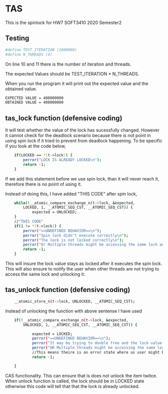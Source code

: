 # TAS
This is the spinlock for HW7 SOFT3410 2020 Semester2

## Testing
```bash
#define TEST_ITERATION (1000000)
#define N_THREADS (4)
```
On line 10 and 11 there is the number of iteration and threads.

The expected Values should be TEST_ITERATION * N_THREADS.

When you run the program it will print out the expected value and the obtained value. 

```bash 
EXPECTED VALUE = 400000000
OBTAINED VALUE = 400000000
```

## tas_lock function (defensive coding)
It will test whether the value of the lock has sucessfully changed.
However it cannot check for the deadlock scenario because there is not point in using spin lock if it tried to prevent from deadlock happening. 
To be specific if you look at the code below,
```bash
    if(LOCKED == *(t->lock)) {
        perror("LOCK IS ALREADY LOCKED\n");
        return -1;
    }
```
If we add this statement before we use spin lock, than it will never reach it, therefore there is no point of using it. 

Instead of doing this, I have added "THIS CODE" after spin lock, 

```bash
    while(!__atomic_compare_exchange_n(t->lock, &expected,
        LOCKED, 1, __ATOMIC_SEQ_CST, __ATOMIC_SEQ_CST)) {
            expected = UNLOCKED;  
    }
    //"THIS CODE"
    if(1 != *(t->lock)) {
        perror("==UNDEFINED BEHAVIOR==\n"); 
        perror("Spin lock didn't execute correctly\n");
        perror("The lock is not locked correctly\n");
        perror("Or Multiple threads might be accessing the same lock and unlcocked it.\n");
        return -1;
    }
```
This will insure the lock value stays as locked after it executes the spin lock.
This will also ensure to notify the user when other threads are not trying to access the same lock and unlocking it. 


## tas_unlock function (defensive coding)
```bash
    __atomic_store_n(t->lock, UNLOCKED, __ATOMIC_SEQ_CST);
```

Instead of unlocking the function with above sentense I have used 

```bash
    if(!__atomic_compare_exchange_n(t->lock, &expected,
        UNLOCKED, 1, __ATOMIC_SEQ_CST, __ATOMIC_SEQ_CST)) {

            expected = LOCKED;
            perror("==UNDEFINED BEHAVIOR==\n");
            perror("It may be trying to double free and the lock value is not correct\n");
            perror("OR Multiple threads might be accessing the same lock\n");
            //This means theire is an error state where us user might be trying to free it twice
            return -1;

    }
```
CAS functionality. This can ensure that is does not unlock the item twitce. When unlock function is called, the lock should be in LOCKED state otherwise this code will tell that that the lock is already unlocked.